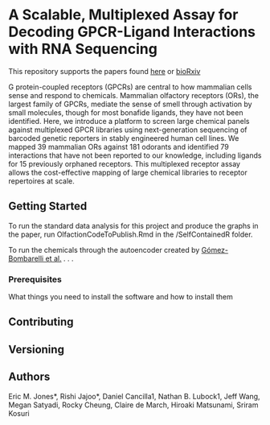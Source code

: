# A Scalable, Multiplexed Assay for Decoding GPCR-Ligand Interactions with RNA Sequencing

This repository supports the papers found [here](https://www.sciencedirect.com/science/article/pii/S2405471219300705) or [bioRxiv](https://www.biorxiv.org/content/10.1101/358739v1)

G protein-coupled receptors (GPCRs) are central to how mammalian cells sense and respond to chemicals. Mammalian olfactory receptors (ORs), the largest family of GPCRs, mediate the sense of smell through activation by small molecules, though for most bonafide ligands, they have not been identified. Here, we introduce a platform to screen large chemical panels against multiplexed GPCR libraries using next-generation sequencing of barcoded genetic reporters in stably engineered human cell lines. We mapped 39 mammalian ORs against 181 odorants and identified 79 interactions that have not been reported to our knowledge, including ligands for 15 previously orphaned receptors. This multiplexed receptor assay allows the cost-effective mapping of large chemical libraries to receptor repertoires at scale.

## Getting Started

To run the standard data analysis for this project and produce the graphs in the paper, run OlfactionCodeToPublish.Rmd in the /SelfContainedR folder.

To run the chemicals through the autoencoder created by [Gómez-Bombarelli et al.](https://pubs.acs.org/doi/full/10.1021/acscentsci.7b00572) . . . 

### Prerequisites

What things you need to install the software and how to install them


## Contributing


## Versioning


## Authors

Eric M. Jones*, Rishi Jajoo*, Daniel Cancilla1, Nathan B. Lubock1, Jeff Wang, Megan Satyadi, Rocky Cheung, Claire de March, Hiroaki
Matsunami, Sriram Kosuri
